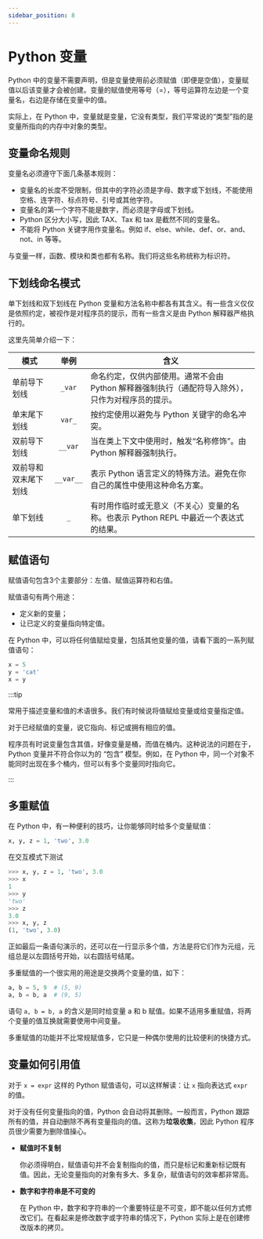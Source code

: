 ```yaml
---
sidebar_position: 8
---
```


# Python 变量



Python 中的变量不需要声明，但是变量使用前必须赋值（即便是空值），变量赋值以后该变量才会被创建。变量的赋值使用等号（=），等号运算符左边是一个变量名，右边是存储在变量中的值。

实际上，在 Python 中，变量就是变量，它没有类型，我们平常说的“类型”指的是变量所指向的内存中对象的类型。



## 变量命名规则

变量名必须遵守下面几条基本规则：

- 变量名的长度不受限制，但其中的字符必须是字母、数字或下划线，不能使用空格、连字符、标点符号、引号或其他字符。
- 变量名的第一个字符不能是数字，而必须是字母或下划线。
- Python 区分大小写，因此 TAX、Tax 和 tax 是截然不同的变量名。
- 不能将 Python 关键字用作变量名。例如 if、else、while、def、or、and、not、in 等等。

与变量一样，函数、模块和类也都有名称。我们将这些名称统称为标识符。



## 下划线命名模式

单下划线和双下划线在 Python 变量和方法名称中都各有其含义。有一些含义仅仅是依照约定，被视作是对程序员的提示，而有一些含义是由 Python 解释器严格执行的。

这里先简单介绍一下：

| 模式                 |   举例    | 含义                                                         |
| -------------------- | :-------: | ------------------------------------------------------------ |
| 单前导下划线         |  `_var`   | 命名约定，仅供内部使用。通常不会由 Python 解释器强制执行（通配符导入除外），只作为对程序员的提示。 |
| 单末尾下划线         |  `var_`   | 按约定使用以避免与 Python 关键字的命名冲突。                 |
| 双前导下划线         |  `__var`  | 当在类上下文中使用时，触发“名称修饰”。由 Python 解释器强制执行。 |
| 双前导和双末尾下划线 | `__var__` | 表示 Python 语言定义的特殊方法。避免在你自己的属性中使用这种命名方案。 |
| 单下划线             |    `_`    | 有时用作临时或无意义（不关心）变量的名称。也表示 Python REPL 中最近一个表达式的结果。 |



## 赋值语句

赋值语句包含3个主要部分：左值、赋值运算符和右值。

赋值语句有两个用途：

- 定义新的变量；
- 让已定义的变量指向特定值。

在 Python 中，可以将任何值赋给变量，包括其他变量的值，请看下面的一系列赋值语句：

```python showLineNumbers
x = 5
y = 'cat'
x = y
```

:::tip

常用于描述变量和值的术语很多。我们有时候说将值赋给变量或给变量指定值。

对于已经赋值的变量，说它指向、标记或拥有相应的值。

程序员有时说变量包含其值，好像变量是桶，而值在桶内。这种说法的问题在于，Python 变量并不符合你以为的 “包含” 模型。例如，在 Python 中，同一个对象不能同时出现在多个桶内，但可以有多个变量同时指向它。

:::



## 多重赋值

在 Python 中，有一种便利的技巧，让你能够同时给多个变量赋值：

```python showLineNumbers
x, y, z = 1, 'two', 3.0
```

在交互模式下测试

```python showLineNumbers
>>> x, y, z = 1, 'two', 3.0
>>> x
1
>>> y
'two'
>>> z
3.0
>>> x, y, z
(1, 'two', 3.0)
```

正如最后一条语句演示的，还可以在一行显示多个值，方法是将它们作为元组，元组总是以左圆括号开始，以右圆括号结尾。

多重赋值的一个很实用的用途是交换两个变量的值，如下：

```python showLineNumbers
a, b = 5, 9  # (5, 9)
a, b = b, a  # (9, 5)
```

语句 `a, b = b, a` 的含义是同时给变量 a 和 b 赋值。如果不适用多重赋值，将两个变量的值互换就需要使用中间变量。

多重赋值的功能并不比常规赋值多，它只是一种偶尔使用的比较便利的快捷方式。



## 变量如何引用值

对于 `x = expr` 这样的 Python 赋值语句，可以这样解读：让 `x` 指向表达式 `expr` 的值。

对于没有任何变量指向的值，Python 会自动将其删除。一般而言，Python 跟踪所有的值，并自动删除不再有变量指向的值。这称为**垃圾收集**，因此 Python 程序员很少需要为删除值操心。

- **赋值时不复制**
  
  你必须得明白，赋值语句并不会复制指向的值，而只是标记和重新标记既有值。因此，无论变量指向的对象有多大、多复杂，赋值语句的效率都非常高。
  
- **数字和字符串是不可变的**
  
  在 Python 中，数字和字符串的一个重要特征是不可变，即不能以任何方式修改它们。在看起来是修改数字或字符串的情况下，Python 实际上是在创建修改版本的拷贝。


